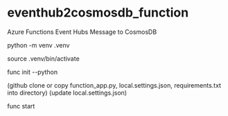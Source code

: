 # eventhub2cosmosdb_function
Azure Functions Event Hubs Message to CosmosDB

python -m venv .venv

source .venv/bin/activate

func init --python

(github clone or copy function_app.py, local.settings.json, requirements.txt into directory)
(update local.settings.json)

func start